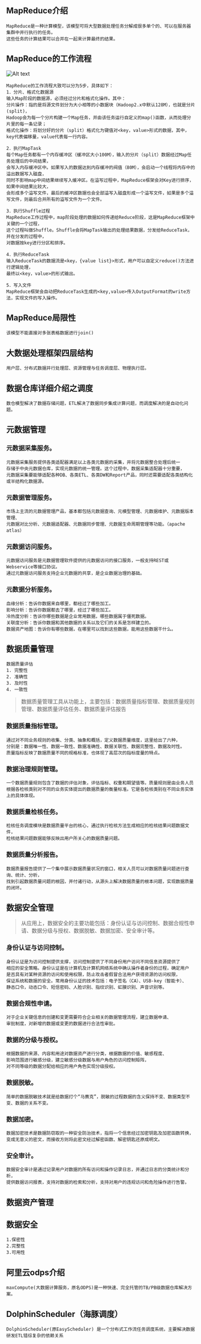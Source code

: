 ## MapReduce介绍
    MapReduce是一种计算模型，该模型可将大型数据处理任务分解成很多单个的、可以在服务器集群中并行执行的任务。
    这些任务的计算结果可以合并在一起来计算最终的结果。

## MapReduce的工作流程
![Alt text](../doc/MapReduce工作过程.jpg)

    MapReduce的工作流程大致可以分为5步，具体如下：
    1．分片、格式化数据源
    输入Map阶段的数据源，必须经过分片和格式化操作。其中：
    分片操作：指的是将源文件划分为大小相等的小数据块（Hadoop2.x中默认128M），也就是分片(split)，
    Hadoop会为每一个分片构建一个Map任务，并由该任务运行自定义的map()函数，从而处理分片里的每一条记录；
    格式化操作：将划分好的分片（split）格式化为键值对<key，value>形式的数据，其中，key代表偏移量，value代表每一行内容。
    
    2．执行MapTask
    每个Map任务都有一个内存缓冲区（缓冲区大小100M），输入的分片（split）数据经过Map任务处理后的中间结果，
    会写入内存缓冲区中。如果写入的数据达到内存缓冲的阀值（80M），会启动一个线程将内存中的溢出数据写入磁盘，
    同时不影响map中间结果继续写入缓冲区。在溢写过程中，MapReduce框架会对Key进行排序，如果中间结果比较大，
    会形成多个溢写文件，最后的缓冲区数据也会全部溢写入磁盘形成一个溢写文件，如果是多个溢写文件，则最后合并所有的溢写文件为一个文件。
    
    3．执行Shuffle过程
    MapReduce工作过程中，map阶段处理的数据如何传递给Reduce阶段，这是MapReduce框架中关键的一个过程，
    这个过程叫做Shuffle。Shuffle会将MapTask输出的处理结果数据，分发给ReduceTask，并在分发的过程中，
    对数据按key进行分区和排序。
    
    4．执行ReduceTask
    输入ReduceTask的数据流是<key，{value list}>形式，用户可以自定义reduce()方法进行逻辑处理，
    最终以<key，value>的形式输出。
    
    5．写入文件
    MapReduce框架会自动把ReduceTask生成的<key,value>传入OutputFormat的write方法，实现文件的写入操作。

## MapReduce局限性
    该模型不能直接对多张表格数据进行join()
    
## 大数据处理框架四层结构
    用户层、分布式数据并行处理层、资源管理与任务调度层、物理执行层。
    
## 数据仓库详细介绍之调度
    数仓模型解决了数据存储问题，ETL解决了数据同步集成计算问题，而调度解决的是自动化问题。
    
## 元数据管理
### 元数据采集服务。
    元数据采集服务提供各类适配器满足以上各类元数据的采集，并将元数据整合处理后统一
    存储于中央元数据仓库，实现元数据的统一管理。这个过程中，数据采集适配器十分重要，
    元数据采集要能够适配各种DB、各类ETL、各类DW和Report产品，同时还需要适配各类结构化或半结构化数据源。

### 元数据管理服务。
    市场上主流的元数据管理产品，基本都包括元数据查询、元模型管理、元数据维护、元数据版本管理、
    元数据对比分析、元数据适配器、元数据同步管理、元数据生命周期管理等功能。（apache atlas）

### 元数据访问服务。
    元数据访问服务是元数据管理软件提供的元数据访问的接口服务，一般支持REST或Webservice等接口协议。
    通过元数据访问服务支持企业元数据的共享，是企业数据治理的基础。

### 元数据分析服务。
    血缘分析：告诉你数据来自哪里，都经过了哪些加工。
    影响分析：告诉你数据都去了哪里，经过了哪些加工。
    冷热度分析：告诉你哪些数据是企业常用数据，哪些数据属于僵死数据。
    关联度分析：告诉你数据和其他数据的关系以及它们的关系是怎样建立的。
    数据资产地图：告诉你有哪些数据，在哪里可以找到这些数据，能用这些数据干什么。

## 数据质量管理
    数据质量评估
    1. 完整性
    2. 准确性
    3. 及时性
    4. 一致性
> 数据质量管理工具从功能上，主要包括：数据质量指标管理、数据质量规则管理、数据质量评估任务、数据质量评估报告
### 数据质量指标管理。
    通过对不同业务规则的收集、分类、抽象和概括，定义数据质量维度，这里给出了六种，
    分别是：数据唯一性、数据一致性、数据准确性、数据关联性、数据完整性、数据及时性。
    质量指标反映了数据质量不同的规格标准，也体现了高层次的指标度量的特点。

### 数据治理规则管理。
    一个数据质量规则包含了数据的评估对象，评估指标、权重和期望值等。质量规则是由业务人员
    根据各检核类别对不同的业务实体提出的数据质量的衡量标准。它是各检核类别在不同业务实体上的具体体现。

### 数据质量检核任务。
    检核任务调度模块是数据质量平台的核心，通过执行检核方法生成相应的检核结果问题数据文件，
    检核结果问题数据能够反映出用户所关心的数据质量问题。

### 数据质量分析报告。
    数据质量报告提供了一个集中展示数据质量状况的窗口，相关人员可以对数据质量问题进行查询、统计、分析，
    找到引起数据质量问题的根因，并付诸行动，从源头上解决数据质量的根本问题，实现数据质量的闭环。

## 数据安全管理
> 从应用上，数据安全的主要功能包括：身份认证与访问控制、数据合规性申请、数据分级与授权、数据脱敏、数据加密、安全审计等。
### 身份认证与访问控制。
    身份认证是为访问控制提供支撑，访问控制提供了不同身份用户访问不同信息资源提供了
    相应的安全策略。身份认证是在计算机及计算机网络系统中确认操作者身份的过程，确定用户
    是否具有对某种资源的访问和使用权限，防止攻击者假冒合法用户获得资源的访问权限，
    保证系统和数据的安全。常用身份认证的技术包括：电子签名（CA）、USB-key（智能卡）、
    静态口令，动态口令、短信密码、人脸识别、指纹识别、虹膜识别、声音识别等。

### 数据合规性申请。
    对于企业关键信息的创建和变更需要符合企业相关的数据管理流程，建立数据申请、
    审批制度，对新增的数据或变更的数据进行合法性审批。

### 数据的分级与授权。
    根据数据的来源、内容和用途对数据资产进行分类，根据数据的价值、敏感程度、
    影响范围进行敏感分级，建立敏感分级数据与用户角色的访问控制矩阵，
    对不同等级的数据分配给相应的用户角色实现分级授权。

### 数据脱敏。
    简单的数据脱敏技术就是给数据打个“马赛克”，脱敏的过程数据的含义保持不变、数据类型不变、数据的关系不变。

### 数据加密。
    数据加密技术是数据防窃取的一种安全防治技术，指将一个信息经过加密钥匙及加密函数转换，
    变成无意义的密文，而接收方则将此密文经过解密函数、解密钥匙还原成明文。

### 安全审计。
    数据安全审计是通过记录用户对数据的所有访问和操作记录日志，并通过日志的分类统计和分析，
    提供数据访问报表，支持对数据的检索和分析，支持对用户的违规访问和危险操作进行告警。

## 数据资产管理

## 数据安全
    1.保密性
    2.完整性
    3.可用性

## 阿里云odps介绍
    maxCompute(大数据计算服务，原名ODPS)是一种快速、完全托管的TB/PB级数据仓库解决方案。
    
## DolphinScheduler（海豚调度）
    DolphinScheduler(原EasyScheduler) 是一个分布式工作流任务调度系统，主要解决数据研发ETL错综复杂的依赖关系